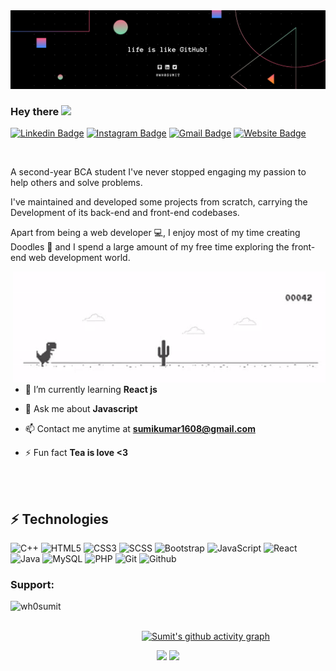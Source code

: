 <img src="life is like GitHub.png" alt="Sumit Singh - Web Developer">

### Hey there <img src="https://raw.githubusercontent.com/aemmadi/aemmadi/master/wave.gif" width="30px">

[![Linkedin Badge](https://img.shields.io/badge/-wh0sumit-blue?style=flat-square&logo=Linkedin&logoColor=white&link=https://www.linkedin.com/in/wh0sumit/)](https://www.linkedin.com/in/wh0sumit/)
[![Instagram Badge](https://img.shields.io/badge/-wh0sumiit-purple?style=flat-square&logo=instagram&logoColor=white&link=https://instagram.com/wh0sumiit/)](https://www.instagram.com/wh0sumiit/)
[![Gmail Badge](https://img.shields.io/badge/-sumikumar1608@gmail.com-c14438?style=flat-square&logo=Gmail&logoColor=white&link=mailto:wh0sumit@gmail.com)](mailto:wh0sumit@gmail.com)
[![Website Badge](https://img.shields.io/badge/-Sumit's_Portfolio-black?style=flat-square&logo=Website&logoColor=white&link=https://wh0sumit.github.io/)](https://wh0sumit.github.io/)

<br>
<p>A second-year BCA student I've never stopped engaging my passion to help others and solve problems.

I've maintained and developed some projects from scratch, carrying the Development of its back-end and front-end codebases.

Apart from being a web developer 💻, I enjoy most of my time creating Doodles 🎨 and I spend a large amount of my free time exploring the front-end web development world.</p>

<img align="right" alt="GIF" src="Dino.gif" width = "500" height="180">
<br>

- 🌱 I’m currently learning **React js**

- 💬 Ask me about **Javascript**

- 📫 Contact me anytime at **sumikumar1608@gmail.com**

- ⚡ Fun fact **Tea is love <3**

<br>
<br>

## ⚡ Technologies

![C++](https://img.shields.io/badge/-C++-00599C?style=flat-square&logo=c)
![HTML5](https://img.shields.io/badge/-HTML5-E34F26?style=flat-square&logo=html5&logoColor=white)
![CSS3](https://img.shields.io/badge/-CSS3-1572B6?style=flat-square&logo=css3)
![SCSS](https://img.shields.io/badge/-SCSS-white?style=flat-square&logo=sass)
![Bootstrap](https://img.shields.io/badge/-Bootstrap-563D7C?style=flat-square&logo=bootstrap)
![JavaScript](https://img.shields.io/badge/-JavaScript-black?style=flat-square&logo=javascript)
![React](https://img.shields.io/badge/-React-black?style=flat-square&logo=react)
![Java](https://img.shields.io/badge/-java-E34A86?style=flat-square&logo=java)
![MySQL](https://img.shields.io/badge/-MySQL-f5f5f5?style=flat-square&logo=mysql)
![PHP](https://img.shields.io/badge/-PHP-white?style=flat-square&logo=PHP)
![Git](https://img.shields.io/badge/-Git-black?style=flat-square&logo=git)
![Github](https://img.shields.io/badge/-Github-black?style=flat-square&logo=github)

<h3 align="left">Support:</h3>
<p><a href="https://www.buymeacoffee.com/wh0sumit"> <img align="left" src="https://cdn.buymeacoffee.com/buttons/v2/default-yellow.png" height="50" width="210" alt="wh0sumit" /></a></p>

<br><br>

[![Sumit's github activity graph](https://activity-graph.herokuapp.com/graph?username=wh0sumit&theme=xcode)](https://git.io/wh0sumit)

<p align="center">
	
  <img width="48%" src="https://github-readme-stats.vercel.app/api?username=wh0sumit&show_icons=true&theme=tokyonight" />
  <img width="48%" src="https://github-readme-streak-stats.herokuapp.com/?user=wh0sumit&theme=tokyonight" />
</p>
